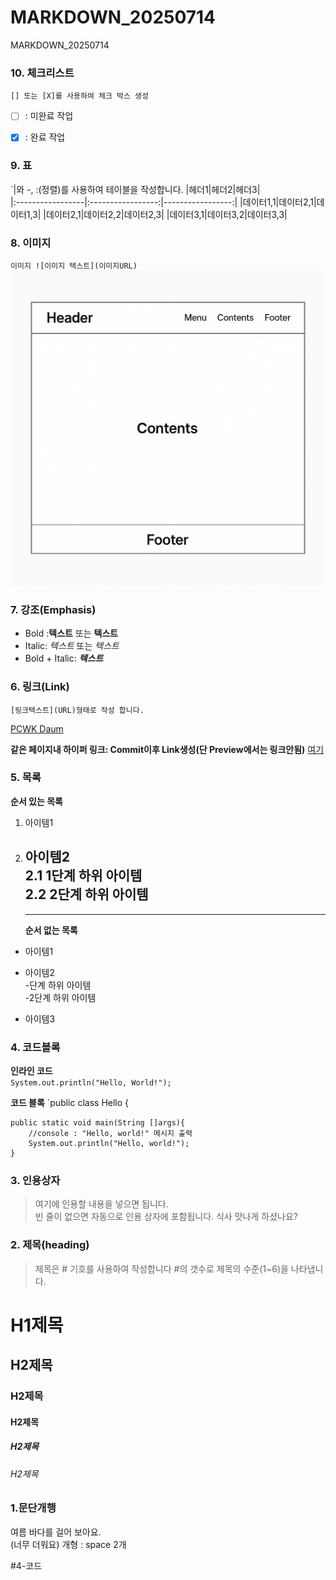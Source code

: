 # MARKDOWN_20250714
MARKDOWN_20250714

### 10. 체크리스트
`[] 또는 [X]를 사용하여 체크 박스 생성` 
- [ ] : 미완료 작업
- [X] : 완료 작업


### 9. 표
`|와 -, :(정렬)를 사용하여 테이블을 작성합니다.
|헤더1|헤더2|헤더3|  
|:-----------------|:-----------------:|-----------------:|
|데이터1,1|데이터2,1|데이터1,3|
|데이터2,1|데이터2,2|데이터2,3|
|데이터3,1|데이터3,2|데이터3,3|


### 8. 이미지
`이미지 ![이미지 텍스트](이미지URL)`
![레이아웃](https://github.com/ebh99/MARKDOWN_20250714/blob/main/doc/layout.png)


### 7. 강조(Emphasis)
- Bold :**텍스트** 또는 __텍스트__
- Italic: *텍스트* 또는 _텍스트_
- Bold + Italic: ***텍스트***


### 6. 링크(Link)
`[링크텍스트](URL)형태로 작성 합니다.`  

[PCWK Daum](https://cafe.daum.net/pcwk)

**같은 페이지내 하이퍼 링크: Commit이후 Link생성(단 Preview에서는 링크안됨)**
[여기](#3-인용상자)

### 5. 목록
**순서 있는 목록**
1. 아이템1  
2. 아이템2  
    2.1 1단계 하위 아이템  
    2.2 2단계 하위 아이템
   ---
   ***
   **순서 없는 목록**
  - 아이템1  
  + 아이템2  
    -단계 하위 아이템  
    -2단계 하위 아이템
  * 아이템3  
   


### 4. 코드블록
**인라인 코드**  
`System.out.println("Hello, World!");`

**코드 블록**
`public class Hello {

	public static void main(String []args){
		//console : "Hello, world!" 메시지 출력
		System.out.println("Hello, world!");
	}


### 3. 인용상자
>여기에 인용할 내용을 넣으면 됩니다.  
>빈 줄이 없으면 자동으로 인용 상자에 포함됩니다.
식사 맛나게 하셨나요?

### 2. 제목(heading)
>제목은 # 기호를 사용하여 작성합니다 #의 갯수로 제목의 수준(1~6)을 나타냅니다.
# H1제목
## H2제목
### H2제목
#### H2제목
##### H2제목
###### H2제목


### 1.문단개행
여름 바다를 걸어 보아요.  
(너무 더워요)
개형 : space 2개

#4-코드

